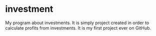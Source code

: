 # investment
My program about investments. It is simply project created in order 
to calculate profits from investments. It is my first project ever on GitHub.
